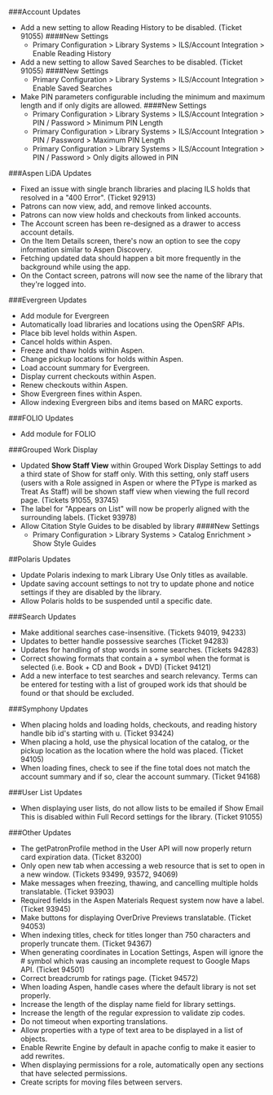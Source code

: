 ###Account Updates
- Add a new setting to allow Reading History to be disabled. (Ticket 91055)
  ####New Settings
    - Primary Configuration > Library Systems > ILS/Account Integration > Enable Reading History
- Add a new setting to allow Saved Searches to be disabled. (Ticket 91055)
  ####New Settings
  - Primary Configuration > Library Systems > ILS/Account Integration > Enable Saved Searches
- Make PIN parameters configurable including the minimum and maximum length and if only digits are allowed. 
  ####New Settings
  - Primary Configuration > Library Systems > ILS/Account Integration > PIN / Password > Minimum PIN Length
  - Primary Configuration > Library Systems > ILS/Account Integration > PIN / Password > Maximum PIN Length
  - Primary Configuration > Library Systems > ILS/Account Integration > PIN / Password > Only digits allowed in PIN

###Aspen LiDA Updates
- Fixed an issue with single branch libraries and placing ILS holds that resolved in a "400 Error". (Ticket 92913)
- Patrons can now view, add, and remove linked accounts.
- Patrons can now view holds and checkouts from linked accounts.
- The Account screen has been re-designed as a drawer to access account details.
- On the Item Details screen, there's now an option to see the copy information similar to Aspen Discovery.
- Fetching updated data should happen a bit more frequently in the background while using the app.
- On the Contact screen, patrons will now see the name of the library that they're logged into.

###Evergreen Updates
- Add module for Evergreen
- Automatically load libraries and locations using the OpenSRF APIs.  
- Place bib level holds within Aspen.
- Cancel holds within Aspen.
- Freeze and thaw holds within Aspen.
- Change pickup locations for holds within Aspen.
- Load account summary for Evergreen.
- Display current checkouts within Aspen.
- Renew checkouts within Aspen.
- Show Evergreen fines within Aspen.
- Allow indexing Evergreen bibs and items based on MARC exports. 

###FOLIO Updates
- Add module for FOLIO

###Grouped Work Display
- Updated **Show Staff View** within Grouped Work Display Settings to add a third state of Show for staff only.  With this setting, only staff users (users with a Role assigned in Aspen or where the PType is marked as Treat As Staff) will be shown staff view when viewing the full record page. (Tickets 91055, 93745)
- The label for "Appears on List" will now be properly aligned with the surrounding labels. (Ticket 93978)
- Allow Citation Style Guides to be disabled by library
  ####New Settings
  - Primary Configuration > Library Systems > Catalog Enrichment > Show Style Guides

##Polaris Updates
- Update Polaris indexing to mark Library Use Only titles as available. 
- Update saving account settings to not try to update phone and notice settings if they are disabled by the library. 
- Allow Polaris holds to be suspended until a specific date. 

###Search Updates
- Make additional searches case-insensitive. (Tickets 94019, 94233)
- Updates to better handle possessive searches (Ticket 94283)
- Updates for handling of stop words in some searches. (Tickets 94283)
- Correct showing formats that contain a + symbol when the format is selected (i.e. Book + CD and Book + DVD) (Ticket 94121)
- Add a new interface to test searches and search relevancy.  Terms can be entered for testing with a list of grouped work ids that should be found or that should be excluded. 

###Symphony Updates
- When placing holds and loading holds, checkouts, and reading history handle bib id's starting with u. (Ticket 93424)
- When placing a hold, use the physical location of the catalog, or the pickup location as the location where the hold was placed. (Ticket 94105)
- When loading fines, check to see if the fine total does not match the account summary and if so, clear the account summary. (Ticket 94168)

###User List Updates
- When displaying user lists, do not allow lists to be emailed if Show Email This is disabled within Full Record settings for the library. (Ticket 91055)

###Other Updates
- The getPatronProfile method in the User API will now properly return card expiration data. (Ticket 83200)
- Only open new tab when accessing a web resource that is set to open in a new window. (Tickets 93499, 93572, 94069)
- Make messages when freezing, thawing, and cancelling multiple holds translatable. (Ticket 93903)
- Required fields in the Aspen Materials Request system now have a label. (Ticket 93945)
- Make buttons for displaying OverDrive Previews translatable. (Ticket 94053)
- When indexing titles, check for titles longer than 750 characters and properly truncate them. (Ticket 94367)
- When generating coordinates in Location Settings, Aspen will ignore the # symbol which was causing an incomplete request to Google Maps API. (Ticket 94501)
- Correct breadcrumb for ratings page. (Ticket 94572)
- When loading Aspen, handle cases where the default library is not set properly. 
- Increase the length of the display name field for library settings.
- Increase the length of the regular expression to validate zip codes. 
- Do not timeout when exporting translations. 
- Allow properties with a type of text area to be displayed in a list of objects. 
- Enable Rewrite Engine by default in apache config to make it easier to add rewrites. 
- When displaying permissions for a role, automatically open any sections that have selected permissions. 
- Create scripts for moving files between servers.